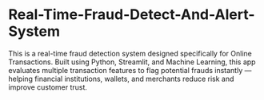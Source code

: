 # Real-Time-Fraud-Detect-And-Alert-System
This is a real-time fraud detection system designed specifically for Online Transactions. Built using Python, Streamlit, and Machine Learning, this app evaluates multiple transaction features to flag potential frauds instantly — helping financial institutions, wallets, and merchants reduce risk and improve customer trust.
